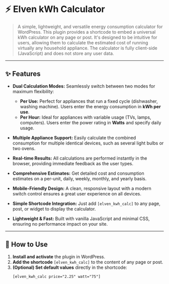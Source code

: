 # ⚡️ Elven kWh Calculator

> A simple, lightweight, and versatile energy consumption calculator for WordPress. This plugin provides a shortcode to embed a universal kWh calculator on any page or post. It's designed to be intuitive for users, allowing them to calculate the estimated cost of running virtually any household appliance. The calculator is fully client-side (JavaScript) and does not store any user data.

---

## ✨ Features

* **Dual Calculation Modes:** Seamlessly switch between two modes for maximum flexibility:
    * **Per Use:** Perfect for appliances that run a fixed cycle (dishwasher, washing machine). Users enter the energy consumption in **kWh per use**.
    * **Per Hour:** Ideal for appliances with variable usage (TVs, lamps, computers). Users enter the power rating in **Watts** and specify daily usage.

* **Multiple Appliance Support:** Easily calculate the combined consumption for multiple identical devices, such as several light bulbs or two ovens.

* **Real-time Results:** All calculations are performed instantly in the browser, providing immediate feedback as the user types.

* **Comprehensive Estimates:** Get detailed cost and consumption estimates on a per-unit, daily, weekly, monthly, and yearly basis.

* **Mobile-Friendly Design:** A clean, responsive layout with a modern switch control ensures a great user experience on all devices.

* **Simple Shortcode Integration:** Just add `[elven_kwh_calc]` to any page, post, or widget to display the calculator.

* **Lightweight & Fast:** Built with vanilla JavaScript and minimal CSS, ensuring no performance impact on your site.

---

## 🚀 How to Use

1.  **Install and activate** the plugin in WordPress.
2.  **Add the shortcode** `[elven_kwh_calc]` to the content of any page or post.
3.  **(Optional) Set default values** directly in the shortcode:
    ```shortcode
    [elven_kwh_calc price="2.25" watt="75"]
    ```
